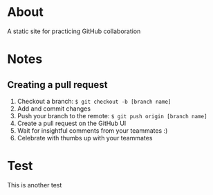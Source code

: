 # About
A static site for practicing GitHub collaboration 

# Notes
## Creating a pull request
1. Checkout a branch: `$ git checkout -b [branch name]`
2. Add and commit changes 
3. Push your branch to the remote: `$ git push origin [branch name]`
4. Create a pull request on the GitHub UI
5. Wait for insightful comments from your teammates :)
6. Celebrate with thumbs up with your teammates 

# Test
This is another test
